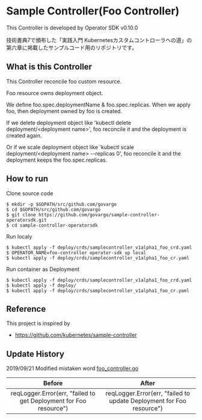 # Sample Controller(Foo Controller)

This Controller is developed by Operator SDK v0.10.0

技術書典7で頒布した「実践入門 Kubernetesカスタムコントローラへの道」の第六章に掲載したサンプルコード用のリポジトリです。

## What is this Controller

This Controller reconcile foo custom resource.

Foo resource owns deployment object.

We define foo.spec.deploymentName & foo.spec.replicas.
When we apply foo, then deployment owned by foo is created.

If we delete deployment object like 'kubectl delete deployment/\<deployment name\>',
foo reconcile it and the deployment is created again.

Or if we scale deployment object like 'kubectl scale deployment/\<deployment name\> --replicas 0',
foo reconcile it and the deployment keeps the foo.spec.replicas.

## How to run

Clone source code

```
$ mkdir -p $GOPATH/src/github.com/govargo
$ cd $GOPATH/src/github.com/govargo
$ git clone https://github.com/govargo/sample-controller-operatorsdk.git
$ cd sample-controller-operatorsdk
```

Run localy

```
$ kubectl apply -f deploy/crds/samplecontroller_v1alpha1_foo_crd.yaml
$ OPERATOR_NAME=foo-controller operator-sdk up local
$ kubectl apply -f deploy/crds/samplecontroller_v1alpha1_foo_cr.yaml
```

Run container as Deployment

```
$ kubectl apply -f deploy/crds/samplecontroller_v1alpha1_foo_crd.yaml
$ kubectl apply -f deploy/
$ kubectl apply -f deploy/crds/samplecontroller_v1alpha1_foo_cr.yaml
```

## Reference

This project is inspired by

 * https://github.com/kubernetes/sample-controller

## Update History

2019/09/21 Modified mistaken word [foo_controller.go](pkg/controller/foo/foo_controller.go#L179)


|Before|After|
|:---:|:---:|
|reqLogger.Error(err, "failed to get Deployment for Foo resource")|reqLogger.Error(err, "failed to update Deployment for Foo resource")|
